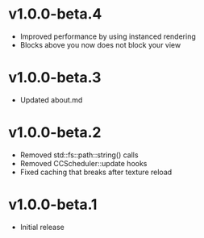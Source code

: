 # v1.0.0-beta.4
- Improved performance by using instanced rendering
- Blocks above you now does not block your view

# v1.0.0-beta.3
- Updated about.md

# v1.0.0-beta.2
- Removed std::fs::path::string() calls
- Removed CCScheduler::update hooks
- Fixed caching that breaks after texture reload

# v1.0.0-beta.1
- Initial release
